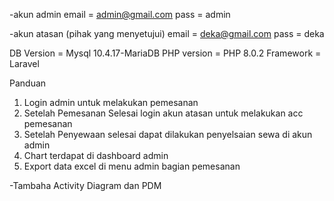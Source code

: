 -akun admin
email = admin@gmail.com
pass = admin

-akun atasan (pihak yang menyetujui)
email = deka@gmail.com
pass = deka

DB Version = Mysql 10.4.17-MariaDB
PHP version = PHP 8.0.2
Framework = Laravel

Panduan

1. Login admin untuk melakukan pemesanan
2. Setelah Pemesanan Selesai login akun atasan untuk melakukan acc pemesanan
3. Setelah Penyewaan selesai dapat dilakukan penyelsaian sewa di akun admin
4. Chart terdapat di dashboard admin
5. Export data excel di menu admin bagian pemesanan

-Tambaha Activity Diagram dan PDM
